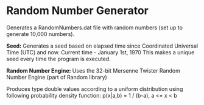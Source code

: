 # Random Number Generator
Generates a RandomNumbers.dat file with random numbers (set up to generate 10,000 numbers).

<b>Seed:</b>
Generates a seed based on elapsed time since Coordinated Universal Time (UTC)
and now. Current time - January 1st, 1970
This makes a unique seed every time the program is executed.

<b>Random Number Engine:</b>
Uses the 32-bit Mersenne Twister Random Number Engine (part of Random library)

Produces type double values according to a uniform distribution using following
probability density function:
p(x|a,b) = 1 / (b-a), a <= x < b
